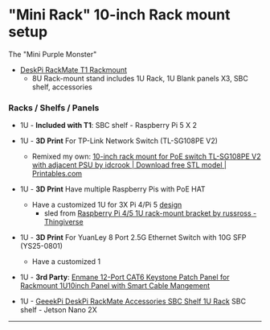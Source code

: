 "Mini Rack" 10-inch Rack mount setup
====================================

The "Mini Purple Monster"

-	[DeskPi RackMate T1 Rackmount](https://www.amazon.com/dp/B0FBFDZD4C)
	-	8U Rack-mount stand includes 1U Rack, 1U Blank panels X3, SBC shelf, accessories

### Racks / Shelfs / Panels

-	1U - **Included with T1**: SBC shelf - Raspberry Pi 5  X 2

-	1U - **3D Print** For TP-Link Network Switch (TL-SG108PE V2)

	-	Remixed my own: [10-inch rack mount for PoE switch TL-SG108PE V2 with adjacent PSU by idcrook | Download free STL model | Printables.com](https://www.printables.com/model/1341088-10-inch-rack-mount-for-poe-switch-tl-sg108pe-v2-wi)

-	1U - **3D Print** Have multiple Raspberry Pis with PoE HAT

	-	Have a customized 1U for 3X Pi 4/Pi 5 [design][link_tbd1]
        - sled from [Raspberry Pi 4/5 1U rack-mount bracket by russross - Thingiverse](https://www.thingiverse.com/thing:4125055)

-	1U - **3D Print** For YuanLey 8 Port 2.5G Ethernet Switch with 10G SFP (YS25-0801)

	-	Have a customized 1

-	1U - **3rd Party**: [Enmane 12-Port CAT6 Keystone Patch Panel for Rackmount 1U10inch Panel with Smart Cable Mangement](https://www.amazon.com/dp/B0D5TZFDN1)

-	1U - [GeeekPi DeskPi RackMate Accessories SBC Shelf 1U Rack](https://www.amazon.com/dp/B0D5XMM7HL) SBC shelf - Jetson Nano 2X

---

[link_tbd1]: psychic-winner/10inch_rackmount_1U_raspis
